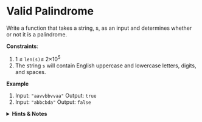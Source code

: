 # Valid Palindrome

Write a function that takes a string, s, as an input and determines whether or not it is a palindrome.

**Constraints**:

1. 1 ≤ `len(s)`≤ 2×10<sup>5</sup>
2. The string `s` will contain English uppercase and lowercase letters, digits, and spaces.

**Example**

1. Input: `"aavvbbvvaa"`
   Output: `true`
2. Input: `"abbcbda"`
   Output: `false`

<details>
<summary><b>Hints & Notes</b></summary>

1. A palindrome is a word, phrase, or sequence of characters that reads the same backward as forward.
2. this is a very basic two pointers problem. Iterate through the input string with two pointers pointing at the beginning and the end of the strings

</details>

